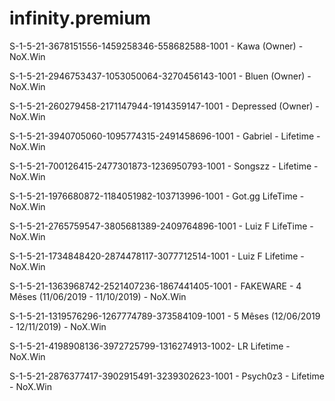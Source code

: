 # infinity.premium

S-1-5-21-3678151556-1459258346-558682588-1001 - Kawa (Owner) - NoX.Win

S-1-5-21-2946753437-1053050064-3270456143-1001 - Bluen (Owner) - NoX.Win

S-1-5-21-260279458-2171147944-1914359147-1001 - Depressed (Owner) - NoX.Win

S-1-5-21-3940705060-1095774315-2491458696-1001 - Gabriel - Lifetime - NoX.Win

S-1-5-21-700126415-2477301873-1236950793-1001 - Songszz - Lifetime - NoX.Win

S-1-5-21-1976680872-1184051982-103713996-1001 - Got.gg LifeTime - NoX.Win

S-1-5-21-2765759547-3805681389-2409764896-1001 - Luiz F LifeTime - NoX.Win

 S-1-5-21-1734848420-2874478117-3077712514-1001 - Luiz F Lifetime - NoX.Win
 
S-1-5-21-1363968742-2521407236-1867441405-1001 - FAKEWARE - 4 Mêses (11/06/2019 - 11/10/2019) - NoX.Win

S-1-5-21-1319576296-1267774789-373584109-1001 - 5 Mêses (12/06/2019 - 12/11/2019) - NoX.Win

S-1-5-21-4198908136-3972725799-1316274913-1002- LR Lifetime - NoX.Win

S-1-5-21-2876377417-3902915491-3239302623-1001 - Psych0z3 - Lifetime - NoX.Win
